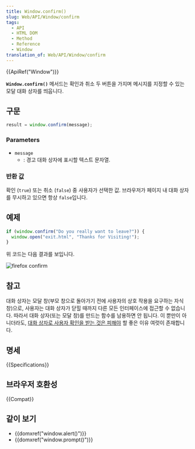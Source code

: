 ```yaml
---
title: Window.confirm()
slug: Web/API/Window/confirm
tags:
  - API
  - HTML DOM
  - Method
  - Reference
  - Window
translation_of: Web/API/Window/confirm
---
```

{{ApiRef("Window")}}

**`Window.confirm()`** 메서드는 확인과 취소 두 버튼을 가지며 메시지를 지정할 수 있는 모달 대화 상자를 띄웁니다.

## 구문

```js
result = window.confirm(message);
```

### Parameters

- `message`
  - : 경고 대화 상자에 표시할 텍스트 문자열.

### 반환 값

확인 (`true`) 또는 취소 (`false`) 중 사용자가 선택한 값. 브라우저가 페이지 내 대화 상자를 무시하고 있으면 항상 `false`입니다.

## 예제

```js
if (window.confirm("Do you really want to leave?")) {
  window.open("exit.html", "Thanks for Visiting!");
}
```

위 코드는 다음 결과를 보입니다.

![firefox confirm](https://mdn.mozillademos.org/files/7163/firefoxcomfirmdialog_zpsf00ec381.png)

## 참고

대화 상자는 모달 창(부모 창으로 돌아가기 전에 사용자의 상호 작용을 요구하는 자식 창)으로, 사용자는 대화 상자가 닫힐 때까지 다른 모든 인터페이스에 접근할 수 없습니다. 따라서 대화 상자(또는 모달 창)를 만드는 함수를 남용하면 안 됩니다. 이 뿐만이 아니더라도, [대화 상자로 사용자 확인을 받는 것은 피해야](https://alistapart.com/article/neveruseawarning/) 할 좋은 이유 여럿이 존재합니다.

## 명세

{{Specifications}}

## 브라우저 호환성

{{Compat}}

## 같이 보기

- {{domxref("window.alert()")}}
- {{domxref("window.prompt()")}}
